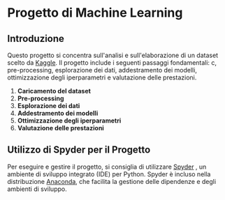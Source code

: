 # Progetto di Machine Learning

## Introduzione

Questo progetto si concentra sull'analisi e sull'elaborazione di un dataset scelto da [Kaggle](https://www.kaggle.com). 
Il progetto include i seguenti passaggi fondamentali: c, pre-processing, esplorazione dei dati, addestramento dei modelli, ottimizzazione degli iperparametri e valutazione delle prestazioni.
1. **Caricamento del dataset**
2. **Pre-processing**
3. **Esplorazione dei dati**
4. **Addestramento dei modelli**
5. **Ottimizzazione degli iperparametri**
6. **Valutazione delle prestazioni**


## Utilizzo di Spyder per il Progetto

Per eseguire e gestire il progetto, si consiglia di utilizzare [Spyder](https://www.spyder-ide.org/) , un ambiente di sviluppo integrato (IDE) per Python. Spyder è incluso nella distribuzione [Anaconda](https://www.anaconda.com/products/distribution), che facilita la gestione delle dipendenze e degli ambienti di sviluppo.








